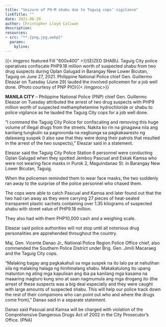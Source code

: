 ```yaml
---
title: "Seizure of P9-M shabu due to Taguig cops’ vigilance"
linkTitle: ""
date: 2021-06-29
author: Christopher Lloyd Caliwan
description:
resources:
- src: "**.{png,jpg,webp}"
  params:
    byline: 
---
```

{{< imgproc featured Fill "600x400" >}}SEIZED SHABU. Taguig City police operatives confiscate PHP9.18 million worth of suspected shabu from two drug suspects during Oplan Galugad in Barangay New Lower Bicutan, Taguig on June 27, 2021. Philippine National Police chief Gen. Guillermo Eleazar on Tuesday (June 29) lauded the involved policemen for a job well done. (Photo courtesy of PNP PIO){{< /imgproc>}}

**MANILA CITY** –  Philippine National Police (PNP) chief Gen. Guillermo Eleazar on Tuesday attributed the arrest of two drug suspects with PHP9 million worth of suspected methamphetamine hydrochloride or shabu to police vigilance as he lauded the Taguig City cops for a job well done.

“I commend the Taguig City Police for confiscating and removing this huge volume of illegal drugs from the streets. Nakita ko rin na ginagawa nila ang kanilang tungkulin sa pagroronda na nagbunga sa pagkakaaresto ng dalawang suspek (I also saw that they were doing their patrols that resulted in the arrest of the two suspects),” Eleazar said in a statement.

Eleazar said the Taguig City Police Station 6 personnel were conducting Oplan Galugad when they spotted Jemboy Pascual and Eskak Kamsa who were not wearing face masks in Purok 2, Maguindanao St. in Barangay New Lower Bicutan, Taguig.

When the policemen reminded them to wear face masks, the two suddenly ran away to the surprise of the police personnel who chased them.

The cops were able to catch Pascual and Kamsa and later found out that the two had ran away as they were carrying 27 pieces of heat-sealed transparent plastic sachets containing over 1.35 kilograms of suspected shabu with street value of PHP9.18 million.

They also had with them PHP10,000 cash and a weighing scale.

Eleazar said police authorities will not stop until all notorious drug personalities are apprehended throughout the country.

Maj. Gen. Vicente Danao Jr., National Police Region Police Office chief, also commended the Southern Police District under Brig. Gen. Jimili Macaraeg and the Taguig City cops.

“Malaking bagay ang pagkakahuli sa mga suspek na ito lalo pa at nahulihan sila ng malaking halaga ng hinihinalang shabu. Makakatulong ito upang matunton ng ating mga kapulisan ang iba pa kanilang mga kasama na maaaring magturo kung sino at saan nagmumula ang mga drogang ito (the arrest of these suspects was a big deal especially and they were caught with large amounts of suspected shabu. This will help our police track down the rest of their companions who can point out who and where the drugs come from)," Danao said in a separate statement.

Danao said Pascual and Kamsa will be charged with violation of the Comprehensive Dangerous Drugs Act of 2002 in the City Prosecutor’s Office. (PNA)
